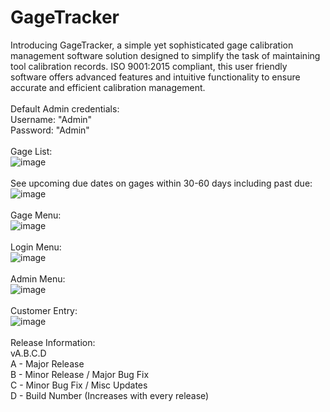 # GageTracker
Introducing GageTracker, a simple yet sophisticated gage calibration management software solution designed to simplify the task of maintaining tool calibration records. ISO 9001:2015 compliant, this user friendly software offers advanced features and intuitive functionality to ensure accurate and efficient calibration management. <br>
<br>
Default Admin credentials:<br>
Username: "Admin"<br>
Password: "Admin"<br>
<br>
Gage List:<br>
![image](https://github.com/user-attachments/assets/bfa514b1-04c9-4a7f-bc0c-ffcfd0c9378d)
<br>
<br>
See upcoming due dates on gages within 30-60 days including past due:<br>
![image](https://github.com/alexfare/GageTracker/assets/40654995/1a3e669e-0059-4cda-b593-769fa2ca2b22)
<br>
<br>
Gage Menu:<br>
![image](https://github.com/user-attachments/assets/6f2335d4-ac09-469a-9372-884d0c5a9ac1)
<br>
<br>
Login Menu:<br>
![image](https://github.com/alexfare/GageTracker/assets/40654995/17aeb870-e7b0-4b48-9363-01fa87fb9dd8)
<br>
<br>
Admin Menu:<br>
![image](https://github.com/user-attachments/assets/c826eb5a-49ea-4eef-ba94-c5b1b9a2ccb5)
<br>
<br>
Customer Entry:<br>
![image](https://github.com/alexfare/GageTracker/assets/40654995/901dc06f-c349-4789-9893-609d27356fed)
<br>
<br>
Release Information:<br>
vA.B.C.D<br>
A - Major Release<br>
B - Minor Release / Major Bug Fix<br>
C - Minor Bug Fix / Misc Updates<br>
D - Build Number (Increases with every release)<br>
